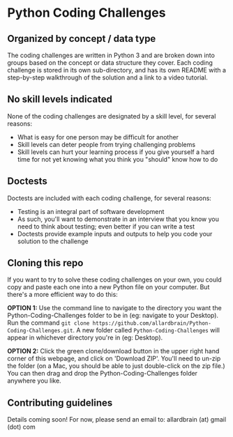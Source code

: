 # Python Coding Challenges

## Organized by concept / data type
The coding challenges are written in Python 3 and are broken down into groups based on the concept or data structure they cover. Each coding challenge is stored in its own sub-directory, and has its own README with a step-by-step walkthrough of the solution and a link to a video tutorial.

## No skill levels indicated
None of the coding challenges are designated by a skill level, for several reasons:

* What is easy for one person may be difficult for another
* Skill levels can deter people from trying challenging problems
* Skill levels can hurt your learning process if you give yourself a hard time for not yet knowing what you think you "should" know how to do

## Doctests
Doctests are included with each coding challenge, for several reasons:

* Testing is an integral part of software development
* As such, you'll want to demonstrate in an interview that you know you need to think about testing; even better if you can write a test
* Doctests provide example inputs and outputs to help you code your solution to the challenge

## Cloning this repo
If you want to try to solve these coding challenges on your own, you could copy and paste each one into a new Python file on your computer. But there's a more efficient way to do this:

__OPTION 1:__ Use the command line to navigate to the directory you want the Python-Coding-Challenges folder to be in (eg: navigate to your Desktop). Run the command `git clone https://github.com/allardbrain/Python-Coding-Challenges.git`. A new folder called `Python-Coding-Challenges` will appear in whichever directory you're in (eg: Desktop).

__OPTION 2:__ Click the green clone/download button in the upper right hand corner of this webpage, and click on 'Download ZIP'. You'll need to un-zip the folder (on a Mac, you should be able to just double-click on the zip file.) You can then drag and drop the Python-Coding-Challenges folder anywhere you like.

## Contributing guidelines
Details coming soon! For now, please send an email to: allardbrain (at) gmail (dot) com